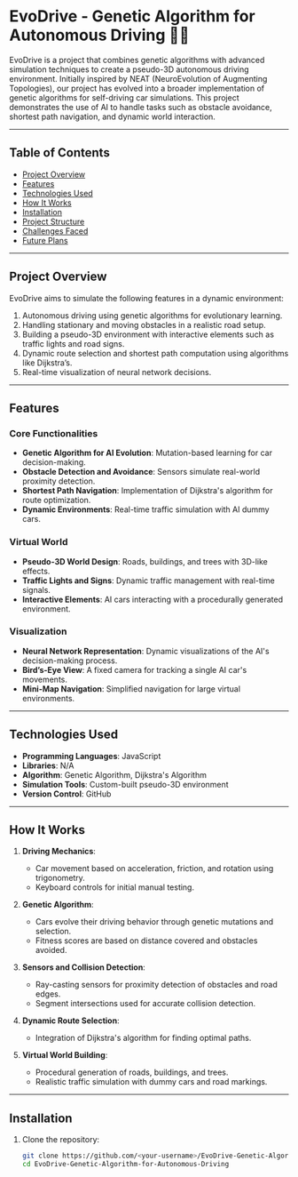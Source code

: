 # EvoDrive - Genetic Algorithm for Autonomous Driving 🚗💡

EvoDrive is a project that combines genetic algorithms with advanced simulation techniques to create a pseudo-3D autonomous driving environment. Initially inspired by NEAT (NeuroEvolution of Augmenting Topologies), our project has evolved into a broader implementation of genetic algorithms for self-driving car simulations. This project demonstrates the use of AI to handle tasks such as obstacle avoidance, shortest path navigation, and dynamic world interaction.

---

## Table of Contents

- [Project Overview](#project-overview)
- [Features](#features)
- [Technologies Used](#technologies-used)
- [How It Works](#how-it-works)
- [Installation](#installation)
- [Project Structure](#project-structure)
- [Challenges Faced](#challenges-faced)
- [Future Plans](#future-plans)

---

## Project Overview

EvoDrive aims to simulate the following features in a dynamic environment:
1. Autonomous driving using genetic algorithms for evolutionary learning.
2. Handling stationary and moving obstacles in a realistic road setup.
3. Building a pseudo-3D environment with interactive elements such as traffic lights and road signs.
4. Dynamic route selection and shortest path computation using algorithms like Dijkstra’s.
5. Real-time visualization of neural network decisions.

---

## Features

### Core Functionalities
- **Genetic Algorithm for AI Evolution**: Mutation-based learning for car decision-making.
- **Obstacle Detection and Avoidance**: Sensors simulate real-world proximity detection.
- **Shortest Path Navigation**: Implementation of Dijkstra's algorithm for route optimization.
- **Dynamic Environments**: Real-time traffic simulation with AI dummy cars.

### Virtual World
- **Pseudo-3D World Design**: Roads, buildings, and trees with 3D-like effects.
- **Traffic Lights and Signs**: Dynamic traffic management with real-time signals.
- **Interactive Elements**: AI cars interacting with a procedurally generated environment.

### Visualization
- **Neural Network Representation**: Dynamic visualizations of the AI's decision-making process.
- **Bird’s-Eye View**: A fixed camera for tracking a single AI car's movements.
- **Mini-Map Navigation**: Simplified navigation for large virtual environments.

---

## Technologies Used

- **Programming Languages**: JavaScript
- **Libraries**: N/A
- **Algorithm**: Genetic Algorithm, Dijkstra's Algorithm
- **Simulation Tools**: Custom-built pseudo-3D environment 
- **Version Control**: GitHub

---

## How It Works

1. **Driving Mechanics**: 
   - Car movement based on acceleration, friction, and rotation using trigonometry.
   - Keyboard controls for initial manual testing.

2. **Genetic Algorithm**:
   - Cars evolve their driving behavior through genetic mutations and selection.
   - Fitness scores are based on distance covered and obstacles avoided.

3. **Sensors and Collision Detection**:
   - Ray-casting sensors for proximity detection of obstacles and road edges.
   - Segment intersections used for accurate collision detection.

4. **Dynamic Route Selection**:
   - Integration of Dijkstra's algorithm for finding optimal paths.

5. **Virtual World Building**:
   - Procedural generation of roads, buildings, and trees.
   - Realistic traffic simulation with dummy cars and road markings.

---

## Installation

1. Clone the repository:
   ```bash
   git clone https://github.com/<your-username>/EvoDrive-Genetic-Algorithm-for-Autonomous-Driving.git
   cd EvoDrive-Genetic-Algorithm-for-Autonomous-Driving
